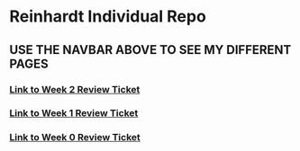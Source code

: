 <h1> Reinhardt Individual Repo </h1>

<h2> USE THE NAVBAR ABOVE TO SEE MY DIFFERENT PAGES</h2>
<h3><a href="https://github.com/Reinhardtlotter/individualrein/issues/3">Link to Week 2 Review Ticket</a></h3>
<h3><a href="https://github.com/CalrethonOfMirkwood/ZONKNATION/issues/11">Link to Week 1 Review Ticket</a></h3>
<h3><a href="https://github.com/CalrethonOfMirkwood/ZONKNATION/issues/4">Link to Week 0 Review Ticket</a></h3>
